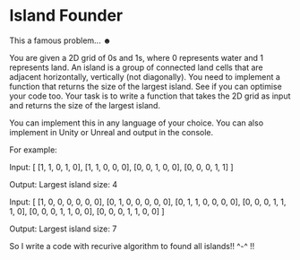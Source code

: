 # Island Founder

This a famous problem... ☻

You are given a 2D grid of 0s and 1s, where 0 represents water and 1 represents land. An island is a group of connected land cells that are adjacent horizontally, vertically (not diagonally). You need to implement a function that returns the size of the largest island. See if you can optimise your code too.
Your task is to write a function that takes the 2D grid as input and returns the size of the largest island.

You can implement this in any language of your choice. You can also implement in Unity or Unreal and output in the console.


For example:


Input: [
[1, 1, 0, 1, 0],
[1, 1, 0, 0, 0],
[0, 0, 1, 0, 0],
[0, 0, 0, 1, 1]
]

Output: Largest island size: 4

Input: [ [1, 0, 0, 0, 0, 0, 0], 
       [0, 1, 0, 0, 0, 0, 0], 
       [0, 1, 1, 0, 0, 0, 0], 
       [0, 0, 0, 1, 1, 1, 0], 
       [0, 0, 0, 1, 1, 0, 0], 
       [0, 0, 0, 1, 1, 0, 0] 
       ]


Output:
Largest island size: 7

So I write a code with recurive algorithm to found all islands!! ^-^ !!
